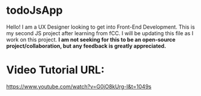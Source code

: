 # todoJsApp
Hello! I am a UX Designer looking to get into Front-End Development. This is my second JS project after learning from fCC.
I will be updating this file as I work on this project. **I am not seeking for this to be an open-source project/collaboration, but any feedback is greatly appreciated.**

# Video Tutorial URL: 
https://www.youtube.com/watch?v=G0jO8kUrg-I&t=1049s
